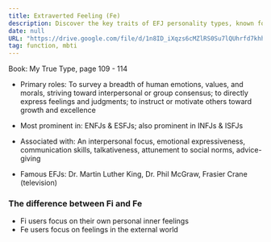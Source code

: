 ```yaml
---
title: Extraverted Feeling (Fe)
description: Discover the key traits of EFJ personality types, known for emotional expressiveness, strong communication, and motivating others, with examples like Martin Luther King and Dr. Phil McGraw.
date: null
URL: "https://drive.google.com/file/d/1n8ID_iXqzs6cMZlRS0Su7lQUhrfd7khh/view?usp=sharing,https://practicaltyping.com/feeling-functions-fe-fi/"
tag: function, mbti
---
```


Book: My True Type, page 109 - 114

- Primary roles: To survey a breadth of human emotions, values, and morals, striving toward interpersonal or group consensus; to directly express feelings and judgments; to instruct or motivate others toward growth and excellence

- Most prominent in: ENFJs & ESFJs; also prominent in INFJs & ISFJs

- Associated with: An interpersonal focus, emotional expressiveness,
  communication skills, talkativeness, attunement to social norms, advice-giving

- Famous EFJs: Dr. Martin Luther King, Dr. Phil McGraw, Frasier Crane (television)

### The difference between Fi and Fe

- Fi users focus on their own personal inner feelings
- Fe users focus on feelings in the external world
